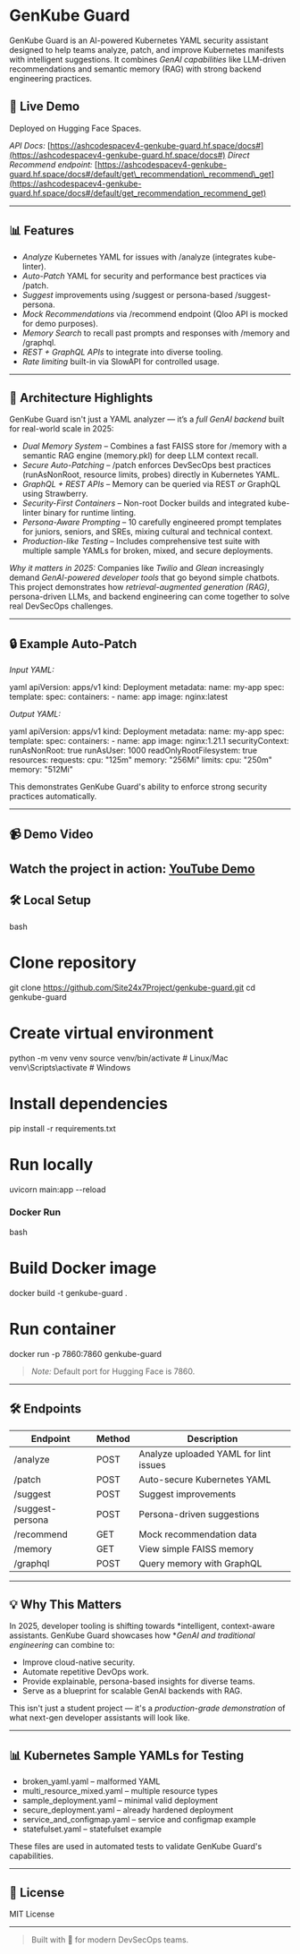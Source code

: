 ﻿# GenKube Guard

GenKube Guard is an AI-powered Kubernetes YAML security assistant designed to help teams analyze, patch, and improve Kubernetes manifests with intelligent suggestions. It combines *GenAI capabilities* like LLM-driven recommendations and semantic memory (RAG) with strong backend engineering practices.

## 🚀 Live Demo

Deployed on Hugging Face Spaces.

*API Docs:* [https://ashcodespacev4-genkube-guard.hf.space/docs#](https://ashcodespacev4-genkube-guard.hf.space/docs#)
*Direct Recommend endpoint:* [https://ashcodespacev4-genkube-guard.hf.space/docs#/default/get\_recommendation\_recommend\_get](https://ashcodespacev4-genkube-guard.hf.space/docs#/default/get_recommendation_recommend_get)

---

## 📊 Features

* *Analyze* Kubernetes YAML for issues with /analyze (integrates kube-linter).
* *Auto-Patch* YAML for security and performance best practices via /patch.
* *Suggest* improvements using /suggest or persona-based /suggest-persona.
* *Mock Recommendations* via /recommend endpoint (Qloo API is mocked for demo purposes).
* *Memory Search* to recall past prompts and responses with /memory and /graphql.
* *REST + GraphQL APIs* to integrate into diverse tooling.
* *Rate limiting* built-in via SlowAPI for controlled usage.

---

## 🔧 Architecture Highlights

GenKube Guard isn't just a YAML analyzer — it’s a *full GenAI backend* built for real-world scale in 2025:

* *Dual Memory System* – Combines a fast FAISS store for /memory with a semantic RAG engine (memory.pkl) for deep LLM context recall.
* *Secure Auto-Patching* – /patch enforces DevSecOps best practices (runAsNonRoot, resource limits, probes) directly in Kubernetes YAML.
* *GraphQL + REST APIs* – Memory can be queried via REST *or* GraphQL using Strawberry.
* *Security-First Containers* – Non-root Docker builds and integrated kube-linter binary for runtime linting.
* *Persona-Aware Prompting* – 10 carefully engineered prompt templates for juniors, seniors, and SREs, mixing cultural and technical context.
* *Production-like Testing* – Includes comprehensive test suite with multiple sample YAMLs for broken, mixed, and secure deployments.

*Why it matters in 2025:*
Companies like *Twilio* and *Glean* increasingly demand *GenAI-powered developer tools* that go beyond simple chatbots. This project demonstrates how *retrieval-augmented generation (RAG)*, persona-driven LLMs, and backend engineering can come together to solve real DevSecOps challenges.

---

## 🔒 Example Auto-Patch

*Input YAML:*

yaml
apiVersion: apps/v1
kind: Deployment
metadata:
  name: my-app
spec:
  template:
    spec:
      containers:
      - name: app
        image: nginx:latest


*Output YAML:*

yaml
apiVersion: apps/v1
kind: Deployment
metadata:
  name: my-app
spec:
  template:
    spec:
      containers:
      - name: app
        image: nginx:1.21.1
        securityContext:
          runAsNonRoot: true
          runAsUser: 1000
          readOnlyRootFilesystem: true
        resources:
          requests:
            cpu: "125m"
            memory: "256Mi"
          limits:
            cpu: "250m"
            memory: "512Mi"


This demonstrates GenKube Guard's ability to enforce strong security practices automatically.

---

## 📹 Demo Video

Watch the project in action: [YouTube Demo](https://youtube.com/shorts/1Z7KkgxuFQc?si=ukPMZ94mImA_IQMH)
---

## 🛠 Local Setup

bash
# Clone repository
git clone https://github.com/Site24x7Project/genkube-guard.git
cd genkube-guard

# Create virtual environment
python -m venv venv
source venv/bin/activate  # Linux/Mac
venv\Scripts\activate   # Windows

# Install dependencies
pip install -r requirements.txt

# Run locally
uvicorn main:app --reload


### Docker Run

bash
# Build Docker image
docker build -t genkube-guard .

# Run container
docker run -p 7860:7860 genkube-guard


> *Note:* Default port for Hugging Face is 7860.

---

## 🛠 Endpoints

| Endpoint           | Method | Description                           |
| ------------------ | ------ | ------------------------------------- |
| /analyze         | POST   | Analyze uploaded YAML for lint issues |
| /patch           | POST   | Auto-secure Kubernetes YAML           |
| /suggest         | POST   | Suggest improvements                  |
| /suggest-persona | POST   | Persona-driven suggestions            |
| /recommend       | GET    | Mock recommendation data              |
| /memory          | GET    | View simple FAISS memory              |
| /graphql         | POST   | Query memory with GraphQL             |

---

## 💡 Why This Matters

In 2025, developer tooling is shifting towards *intelligent, context-aware assistants. GenKube Guard showcases how **GenAI and traditional engineering* can combine to:

* Improve cloud-native security.
* Automate repetitive DevOps work.
* Provide explainable, persona-based insights for diverse teams.
* Serve as a blueprint for scalable GenAI backends with RAG.

This isn't just a student project — it's a *production-grade demonstration* of what next-gen developer assistants will look like.

---

## 📊 Kubernetes Sample YAMLs for Testing

* broken_yaml.yaml – malformed YAML
* multi_resource_mixed.yaml – multiple resource types
* sample_deployment.yaml – minimal valid deployment
* secure_deployment.yaml – already hardened deployment
* service_and_configmap.yaml – service and configmap example
* statefulset.yaml – statefulset example

These files are used in automated tests to validate GenKube Guard's capabilities.

---

## 📄 License

MIT License

---

> Built with 💖 for modern DevSecOps teams.
